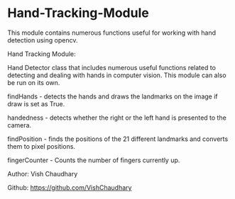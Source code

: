 # Hand-Tracking-Module
This module contains numerous functions useful for working with hand detection using opencv.

Hand Tracking Module:

Hand Detector class that includes numerous useful functions related to detecting and dealing with hands in computer
vision. This module can also be run on its own.

findHands - detects the hands and draws the landmarks on the image if draw is set as True.

handedness - detects whether the right or the left hand is presented to the camera.

findPosition - finds the positions of the 21 different landmarks and converts them to pixel positions.

fingerCounter - Counts the number of fingers currently up.

Author: Vish Chaudhary

Github: https://github.com/VishChaudhary

